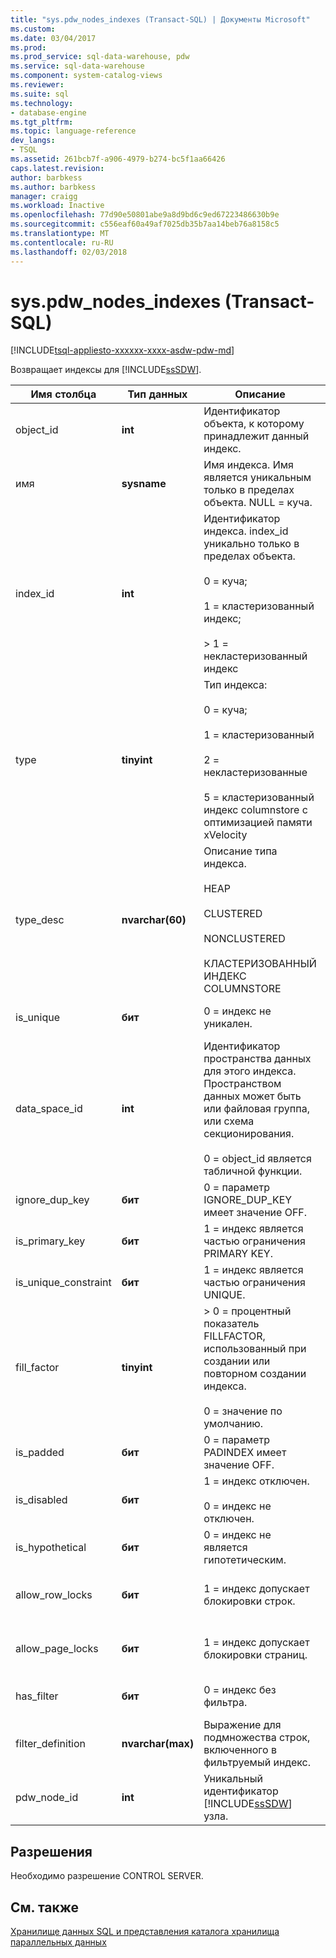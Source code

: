 ```yaml
---
title: "sys.pdw_nodes_indexes (Transact-SQL) | Документы Microsoft"
ms.custom: 
ms.date: 03/04/2017
ms.prod: 
ms.prod_service: sql-data-warehouse, pdw
ms.service: sql-data-warehouse
ms.component: system-catalog-views
ms.reviewer: 
ms.suite: sql
ms.technology:
- database-engine
ms.tgt_pltfrm: 
ms.topic: language-reference
dev_langs:
- TSQL
ms.assetid: 261bcb7f-a906-4979-b274-bc5f1aa66426
caps.latest.revision: 
author: barbkess
ms.author: barbkess
manager: craigg
ms.workload: Inactive
ms.openlocfilehash: 77d90e50801abe9a8d9bd6c9ed67223486630b9e
ms.sourcegitcommit: c556eaf60a49af7025db35b7aa14beb76a8158c5
ms.translationtype: MT
ms.contentlocale: ru-RU
ms.lasthandoff: 02/03/2018
---
```

# <a name="syspdwnodesindexes-transact-sql"></a>sys.pdw_nodes_indexes (Transact-SQL)
[!INCLUDE[tsql-appliesto-xxxxxx-xxxx-asdw-pdw-md](../../includes/tsql-appliesto-xxxxxx-xxxx-asdw-pdw-md.md)]

  Возвращает индексы для [!INCLUDE[ssSDW](../../includes/sssdw-md.md)].  
  
|Имя столбца|Тип данных|Описание|Диапазон|  
|-----------------|---------------|-----------------|-----------|  
|object_id|**int**|Идентификатор объекта, к которому принадлежит данный индекс.||  
|имя|**sysname**|Имя индекса. Имя является уникальным только в пределах объекта. NULL = куча.||  
|index_id|**int**|Идентификатор индекса. index_id уникально только в пределах объекта.<br /><br /> 0 = куча;<br /><br /> 1 = кластеризованный индекс;<br /><br /> > 1 = некластеризованный индекс||  
|type|**tinyint**|Тип индекса:<br /><br /> 0 = куча;<br /><br /> 1 = кластеризованный<br /><br /> 2 = некластеризованные<br /><br /> 5 = кластеризованный индекс columnstore с оптимизацией памяти xVelocity|  
|type_desc|**nvarchar(60)**|Описание типа индекса.<br /><br /> HEAP<br /><br /> CLUSTERED<br /><br /> NONCLUSTERED<br /><br /> КЛАСТЕРИЗОВАННЫЙ ИНДЕКС COLUMNSTORE||  
|is_unique|**бит**|0 = индекс не уникален.|Значение всегда равно 0.|  
|data_space_id|**int**|Идентификатор пространства данных для этого индекса. Пространством данных может быть или файловая группа, или схема секционирования.<br /><br /> 0 = object_id является табличной функции.||  
|ignore_dup_key|**бит**|0 = параметр IGNORE_DUP_KEY имеет значение OFF.|Значение всегда равно 0.|  
|is_primary_key|**бит**|1 = индекс является частью ограничения PRIMARY KEY.|Значение всегда равно 0.|  
|is_unique_constraint|**бит**|1 = индекс является частью ограничения UNIQUE.|Значение всегда равно 0.|  
|fill_factor|**tinyint**|> 0 = процентный показатель FILLFACTOR, использованный при создании или повторном создании индекса.<br /><br /> 0 = значение по умолчанию.|Значение всегда равно 0.|  
|is_padded|**бит**|0 = параметр PADINDEX имеет значение OFF.|Значение всегда равно 0.|  
|is_disabled|**бит**|1 = индекс отключен.<br /><br /> 0 = индекс не отключен.||  
|is_hypothetical|**бит**|0 = индекс не является гипотетическим.|Значение всегда равно 0.|  
|allow_row_locks|**бит**|1 = индекс допускает блокировки строк.|Всегда имеет значение 1.|  
|allow_page_locks|**бит**|1 = индекс допускает блокировки страниц.|Всегда имеет значение 1.|  
|has_filter|**бит**|0 = индекс без фильтра.|Значение всегда равно 0.|  
|filter_definition|**nvarchar(max)**|Выражение для подмножества строк, включенного в фильтруемый индекс.|Значение всегда равно NULL.|  
|pdw_node_id|**int**|Уникальный идентификатор [!INCLUDE[ssSDW](../../includes/sssdw-md.md)] узла.|NOT NULL|  
  
## <a name="permissions"></a>Разрешения  
 Необходимо разрешение CONTROL SERVER.  
  
## <a name="see-also"></a>См. также  
 [Хранилище данных SQL и представления каталога хранилища параллельных данных](../../relational-databases/system-catalog-views/sql-data-warehouse-and-parallel-data-warehouse-catalog-views.md)  
  
  
